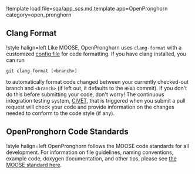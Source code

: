 !template load file=sqa/app_scs.md.template app=OpenPronghorn category=open_pronghorn

## Clang Format

!style halign=left
Like MOOSE, OpenPronghorn uses `clang-format` with a customized
[config file](https://github.inl.gov/idaholab/open_pronghorn/blob/devel/.clang-format)
for code formatting. If you have clang installed, you can run

```
git clang-format [<branch>]
```

to automatically format code changed between your currently checked-out branch
and `<branch>` (if left out, it defaults to the `HEAD` commit). If you don't do
this before submitting your code, don't worry! The continuous integration
testing system, [CIVET](https://civet.inl.gov), that is triggered when
you submit a pull request will check your code and provide information on the
changes needed to conform to the code style (if any).

## OpenPronghorn Code Standards

!style halign=left
OpenPronghorn follows the MOOSE code standards for all development. For information on file guidelines,
naming conventions, example code, doxygen documentation, and other tips, please see
[the MOOSE standard here](sqa/framework_scs.md).

